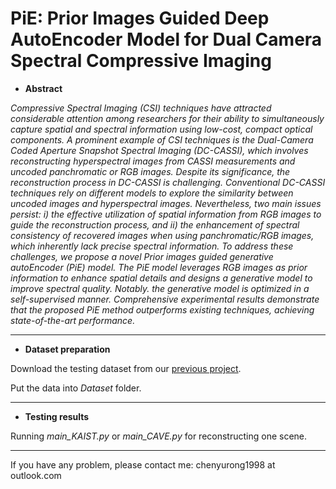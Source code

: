 # PiE: Prior Images Guided Deep AutoEncoder Model for Dual Camera Spectral Compressive Imaging

- **Abstract**

*Compressive Spectral Imaging (CSI) techniques have attracted considerable attention among researchers for their ability to simultaneously capture spatial and spectral information using low-cost, compact optical components. A prominent example of CSI techniques is the Dual-Camera Coded Aperture Snapshot Spectral Imaging (DC-CASSI), which involves reconstructing hyperspectral images from CASSI measurements and uncoded panchromatic or RGB images. Despite its significance, the reconstruction process in DC-CASSI is challenging. Conventional DC-CASSI techniques rely on different models to explore the similarity between uncoded images and hyperspectral images. Nevertheless, two main issues persist: i) the effective utilization of spatial information from RGB images to guide the reconstruction process, and ii) the enhancement of spectral consistency of recovered images when using panchromatic/RGB images, which inherently lack precise spectral information. To address these challenges, we propose a novel Prior images guided generative autoEncoder (PiE) model. The PiE model leverages RGB images as prior information to enhance spatial details and designs a generative model to improve spectral quality. Notably. the generative model is optimized in a self-supervised manner. Comprehensive experimental results demonstrate that the proposed PiE method outperforms existing techniques, achieving state-of-the-art performance.*

---

- **Dataset preparation**

Download the testing dataset from our [previous project](https://github.com/YurongChen1998/Prior-Image-Guided-Snapshot-Spectral-Compressive-Imaging).

Put the data into *Dataset* folder.

---

- **Testing results**

Running *main_KAIST.py* or *main_CAVE.py* for reconstructing one scene.

---
If you have any problem, please contact me: chenyurong1998 at outlook.com
